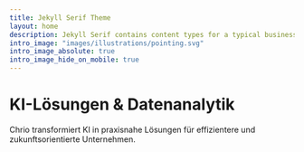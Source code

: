 ```yaml
---
title: Jekyll Serif Theme
layout: home
description: Jekyll Serif contains content types for a typical business website. The theme is fully responsive, blazing fast and artfully illustrated.
intro_image: "images/illustrations/pointing.svg"
intro_image_absolute: true
intro_image_hide_on_mobile: true
---
```


# KI-Lösungen & Datenanalytik

Chrio transformiert KI in praxisnahe Lösungen für effizientere und zukunftsorientierte Unternehmen.
